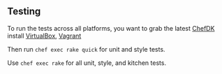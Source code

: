 ## Testing

To run the tests across all platforms, you want to grab the latest [ChefDK][]
install [VirtualBox][], [Vagrant][]

Then run `chef exec rake quick` for unit and style tests.

Use `chef exec rake` for all unit, style, and kitchen tests.

[ChefDK]: https://downloads.chef.io/chef-dk/
[VirtualBox]: https://www.virtualbox.org/wiki/Downloads
[Vagrant]: https://www.vagrantup.com/downloads.html
